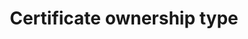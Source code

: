 ---
title: 'Certificate ownership type'
field: 'is.certificate.ownership'
slug: 'certification-certificate-ownership-type'
description: 'Whether a certificate covers individual or group owners'
comment: 'select from control list'
required: False
vocabulary: 'certification-certificate-ownership-type.txt'
module: 'Certificate'
cluster: 'Certification'
policy: 'Controlled value. Single select from control list.'
---